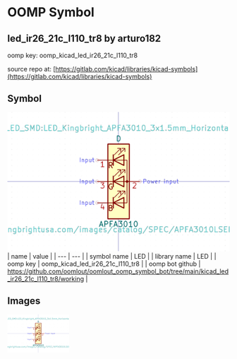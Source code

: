 # OOMP Symbol  
## led_ir26_21c_l110_tr8  by arturo182  
  
oomp key: oomp_kicad_led_ir26_21c_l110_tr8  
  
source repo at: [https://gitlab.com/kicad/libraries/kicad-symbols](https://gitlab.com/kicad/libraries/kicad-symbols)  
## Symbol  
  
[![working.png](working_600.png)](working.png)  
| name | value | 
| --- | --- | 
| symbol name | LED | 
| library name | LED | 
| oomp key | oomp_kicad_led_ir26_21c_l110_tr8 | 
| oomp bot github | https://github.com/oomlout/oomlout_oomp_symbol_bot/tree/main/kicad_led_ir26_21c_l110_tr8/working | 
## Images  
  
[![working.png](working_140.png)](working.png)  

